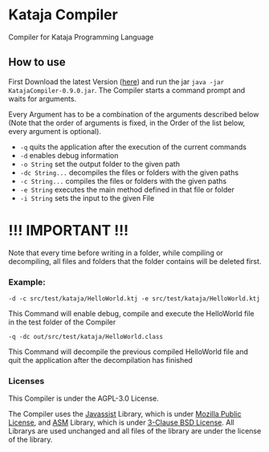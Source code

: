 # Kataja Compiler
Compiler for Kataja Programming Language

## How to use
First Download the latest Version ([here](https://github.com/XaverWeste/Kataja-Compiler/tree/master/releases)) and run the jar ````java -jar KatajaCompiler-0.9.0.jar````. The Compiler starts a command prompt and waits for arguments.

Every Argument has to be a combination of the arguments described below (Note that the order of arguments is fixed, in the Order of the list below, every argument is optional).

- ``-q`` quits the application after the execution of the current commands
- ``-d`` enables debug information
- ``-o String`` set the output folder to the given path
- ``-dc String...`` decompiles the files or folders with the given paths
- ``-c String...`` compiles the files or folders with the given paths
- ``-e String`` executes the main method defined in that file or folder
- ``-i String`` sets the input to the given File

# !!! IMPORTANT !!!
Note that every time before writing in a folder, while compiling or decompiling, all files and folders that the folder contains will be deleted first.

### Example:

````-d -c src/test/kataja/HelloWorld.ktj -e src/test/kataja/HelloWorld.ktj````

This Command will enable debug, compile and execute the HelloWorld file in the test folder of the Compiler

````-q -dc out/src/test/kataja/HelloWorld.class````

This Command will decompile the previous compiled HelloWorld file and quit the application after the decompilation has finished

### Licenses

This Compiler is under the AGPL-3.0 License.

The Compiler uses the [Javassist](https://github.com/jboss-javassist/javassist) Library, which is under [Mozilla Public License](https://www.mozilla.org/en-US/MPL/1.1/), and [ASM](https://asm.ow2.io/) Library, which is under [3-Clause BSD License](https://asm.ow2.io/license.html). All Librarys are used unchanged and all files of the library are under the license of the library.
